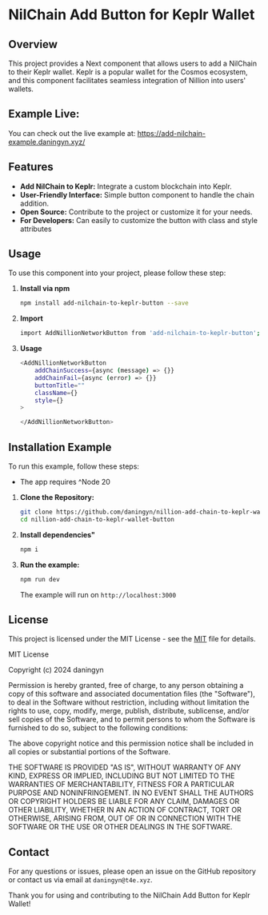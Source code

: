 # NilChain Add Button for Keplr Wallet

## Overview

This project provides a Next component that allows users to add a NilChain to their Keplr wallet. Keplr is a popular wallet for the Cosmos ecosystem, and this component facilitates seamless integration of Nillion into users' wallets.

## Example Live:

You can check out the live example at: https://add-nilchain-example.daningyn.xyz/

## Features

- **Add NilChain to Keplr:** Integrate a custom blockchain into Keplr.
- **User-Friendly Interface:** Simple button component to handle the chain addition.
- **Open Source:** Contribute to the project or customize it for your needs.
- **For Developers:** Can easily to customize the button with class and style attributes

## Usage

To use this component into your project, please follow these step:

1. **Install via npm**

    ```bash
    npm install add-nilchain-to-keplr-button --save
    ```

2. **Import**

    ```bash
    import AddNillionNetworkButton from 'add-nilchain-to-keplr-button';
    ```

3. **Usage**

    ```bash
    <AddNillionNetworkButton
        addChainSuccess={async (message) => {}}
        addChainFail={async (error) => {}}
        buttonTitle=""
        className={}
        style={}
    >

    </AddNillionNetworkButton>
    ```
    

## Installation Example

To run this example, follow these steps:

- The app requires ^Node 20

1. **Clone the Repository:**

    ```bash
    git clone https://github.com/daningyn/nillion-add-chain-to-keplr-wallet-button.git
    cd nillion-add-chain-to-keplr-wallet-button
    ```

2. **Install dependencies"**

    ```bash
    npm i
    ```

3. **Run the example:**

    ```bash
    npm run dev
    ```

    The example will run on `http://localhost:3000`


## License

This project is licensed under the MIT License - see the [MIT](https://choosealicense.com/licenses/mit/) file for details.

MIT License

Copyright (c) 2024 daningyn

Permission is hereby granted, free of charge, to any person obtaining a copy
of this software and associated documentation files (the "Software"), to deal
in the Software without restriction, including without limitation the rights
to use, copy, modify, merge, publish, distribute, sublicense, and/or sell
copies of the Software, and to permit persons to whom the Software is
furnished to do so, subject to the following conditions:

The above copyright notice and this permission notice shall be included in all
copies or substantial portions of the Software.

THE SOFTWARE IS PROVIDED "AS IS", WITHOUT WARRANTY OF ANY KIND, EXPRESS OR
IMPLIED, INCLUDING BUT NOT LIMITED TO THE WARRANTIES OF MERCHANTABILITY,
FITNESS FOR A PARTICULAR PURPOSE AND NONINFRINGEMENT. IN NO EVENT SHALL THE
AUTHORS OR COPYRIGHT HOLDERS BE LIABLE FOR ANY CLAIM, DAMAGES OR OTHER
LIABILITY, WHETHER IN AN ACTION OF CONTRACT, TORT OR OTHERWISE, ARISING FROM,
OUT OF OR IN CONNECTION WITH THE SOFTWARE OR THE USE OR OTHER DEALINGS IN THE
SOFTWARE.

## Contact

For any questions or issues, please open an issue on the GitHub repository or contact us via email at `daningyn@t4e.xyz`.

Thank you for using and contributing to the NilChain Add Button for Keplr Wallet!